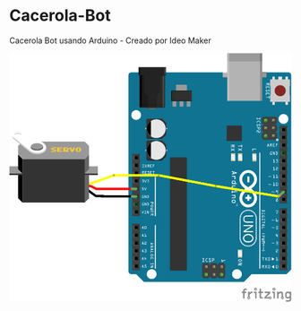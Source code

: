 # Cacerola-Bot
Cacerola Bot usando Arduino - Creado por Ideo Maker



<img src="https://github.com/ideomaker/Cacerola-Bot/blob/master/img/cacerola-esquema.png"/>

